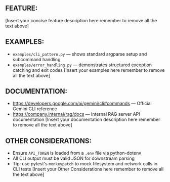 
## FEATURE:
<!--
Describe the feature you want Gemini CLI to implement in a single, actionable sentence.
Be precise: name flags, expected behavior, edge cases, and success criteria.
Example:
"Add a `--verbose` flag to the CLI that logs HTTP request/response details,
redacting sensitive headers, and exits with code 0 on success or 1 on failure."
-->
[Insert your concise feature description here remember to remove all the text above]

## EXAMPLES:
<!--
Reference code samples in the examples/ folder that illustrate patterns Gemini should follow.
Include file paths and a brief note on what to emulate.
-->
- `examples/cli_pattern.py` — shows standard argparse setup and subcommand handling
- `examples/error_handling.py` — demonstrates structured exception catching and exit codes
[Insert your examples here remember to remove all the text above]


## DOCUMENTATION:
<!--
List URLs or internal docs Gemini CLI may need for context.
Include a one-line summary of each resource.
-->
- https://developers.google.com/ai/gemini/cli#commands — Official Gemini CLI reference
- https://company.internal/rag/docs — Internal RAG server API documentation
[Insert your documentation description here remember to remove all the text above]


## OTHER CONSIDERATIONS:
<!--
Mention special requirements, configuration, or common pitfalls.
Examples: authentication, rate limits, environment variables, test fixtures, formatting constraints.
-->
- Ensure `API_TOKEN` is loaded from a `.env` file via python-dotenv
- All CLI output must be valid JSON for downstream parsing
- Tip: use pytest's `monkeypatch` to mock filesystem and network calls in CLI tests
[Insert your Other Considerations here remember to remove all the text above]

